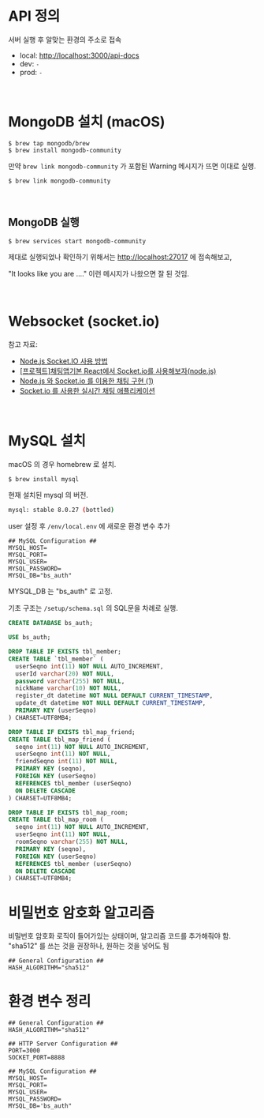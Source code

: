 # API 정의

서버 실행 후 알맞는 환경의 주소로 접속

- local: [http://localhost:3000/api-docs](http://localhost:3000/api-docs)
- dev: `-`
- prod: `-`

<br/>

# MongoDB 설치 (macOS)

```
$ brew tap mongodb/brew
$ brew install mongodb-community
```

만약 `brew link mongodb-community` 가 포함된 Warning 메시지가 뜨면 이대로 실행.

```
$ brew link mongodb-community
```

<br/>

## MongoDB 실행

```
$ brew services start mongodb-community
```

제대로 실행되었나 확인하기 위해서는 [http://localhost:27017](http://localhost:27017) 에 접속해보고,

"It looks like you are ...." 이런 메시지가 나왔으면 잘 된 것임.

<br/>

# Websocket (socket.io)

참고 자료:

- [Node.js Socket.IO 사용 방법](https://jsikim1.tistory.com/165)
- [[프로젝트]채팅앱기본 React에서 Socket.io를 사용해보자(node.js)](https://coding-hwije.tistory.com/24)
- [Node.js 와 Socket.io 를 이용한 채팅 구현 (1)](https://berkbach.com/node-js%EC%99%80-socket-io%EB%A5%BC-%EC%9D%B4%EC%9A%A9%ED%95%9C-%EC%B1%84%ED%8C%85-%EA%B5%AC%ED%98%84-1-cb215954847b)
- [Socket.io 를 사용한 실시간 채팅 애플리케이션](https://poiemaweb.com/nodejs-socketio)

<br/>

# MySQL 설치

macOS 의 경우 homebrew 로 설치.

```bash
$ brew install mysql
```

현재 설치된 mysql 의 버전.

```bash
mysql: stable 8.0.27 (bottled)
```

user 설정 후 `/env/local.env` 에 새로운 환경 변수 추가

```
## MySQL Configuration ##
MYSQL_HOST=
MYSQL_PORT=
MYSQL_USER=
MYSQL_PASSWORD=
MYSQL_DB="bs_auth"
```

MYSQL_DB 는 "bs_auth" 로 고정.

기초 구조는 `/setup/schema.sql` 의 SQL문을 차례로 실행.

```sql
CREATE DATABASE bs_auth;

USE bs_auth;

DROP TABLE IF EXISTS tbl_member;
CREATE TABLE `tbl_member` (
  userSeqno int(11) NOT NULL AUTO_INCREMENT,
  userId varchar(20) NOT NULL,
  password varchar(255) NOT NULL,
  nickName varchar(10) NOT NULL,
  register_dt datetime NOT NULL DEFAULT CURRENT_TIMESTAMP,
  update_dt datetime NOT NULL DEFAULT CURRENT_TIMESTAMP,
  PRIMARY KEY (userSeqno)
) CHARSET=UTF8MB4;

DROP TABLE IF EXISTS tbl_map_friend;
CREATE TABLE tbl_map_friend (
  seqno int(11) NOT NULL AUTO_INCREMENT,
  userSeqno int(11) NOT NULL,
  friendSeqno int(11) NOT NULL,
  PRIMARY KEY (seqno),
  FOREIGN KEY (userSeqno)
  REFERENCES tbl_member (userSeqno)
  ON DELETE CASCADE
) CHARSET=UTF8MB4;

DROP TABLE IF EXISTS tbl_map_room;
CREATE TABLE tbl_map_room (
  seqno int(11) NOT NULL AUTO_INCREMENT,
  userSeqno int(11) NOT NULL,
  roomSeqno varchar(255) NOT NULL,
  PRIMARY KEY (seqno),
  FOREIGN KEY (userSeqno)
  REFERENCES tbl_member (userSeqno)
  ON DELETE CASCADE
) CHARSET=UTF8MB4;
```

# 비밀번호 암호화 알고리즘

비밀번호 암호화 로직이 들어가있는 상태이며, 알고리즘 코드를 추가해줘야 함. "sha512" 를 쓰는 것을 권장하나, 원하는 것을 넣어도 됨

```
## General Configuration ##
HASH_ALGORITHM="sha512"
```

# 환경 변수 정리

```
## General Configuration ##
HASH_ALGORITHM="sha512"

## HTTP Server Configuration ##
PORT=3000
SOCKET_PORT=8888

## MySQL Configuration ##
MYSQL_HOST=
MYSQL_PORT=
MYSQL_USER=
MYSQL_PASSWORD=
MYSQL_DB='bs_auth"
```
